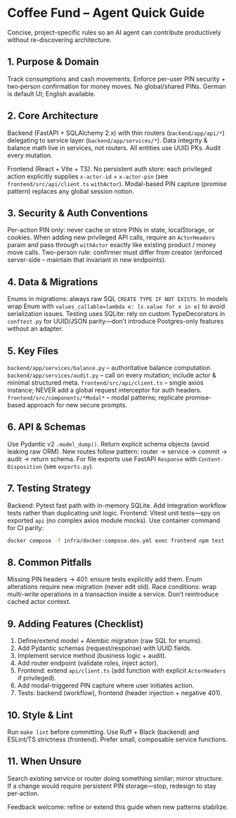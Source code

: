 # Coffee Fund – Agent Quick Guide

Concise, project-specific rules so an AI agent can contribute productively without re-discovering architecture.

## 1. Purpose & Domain
Track consumptions and cash movements. Enforce per-user PIN security + two‑person confirmation for money moves. No global/shared PINs. German is default UI; English available.

## 2. Core Architecture
Backend (FastAPI + SQLAlchemy 2.x) with thin routers (`backend/app/api/*`) delegating to service layer (`backend/app/services/*`). Data integrity & balance math live in services, not routers. All entities use UUID PKs. Audit every mutation.

Frontend (React + Vite + TS). No persistent auth store: each privileged action explicitly supplies `x-actor-id` + `x-actor-pin` (see `frontend/src/api/client.ts` `withActor`). Modal-based PIN capture (promise pattern) replaces any global session notion.

## 3. Security & Auth Conventions
Per-action PIN only: never cache or store PINs in state, localStorage, or cookies. When adding new privileged API calls, require an `ActorHeaders` param and pass through `withActor` exactly like existing product / money move calls. Two-person rule: confirmer must differ from creator (enforced server-side – maintain that invariant in new endpoints).

## 4. Data & Migrations
Enums in migrations: always raw SQL `CREATE TYPE IF NOT EXISTS`. In models wrap Enum with `values_callable=lambda e: [x.value for x in e]` to avoid serialization issues. Testing uses SQLite: rely on custom TypeDecorators in `conftest.py` for UUID/JSON parity—don’t introduce Postgres-only features without an adapter.

## 5. Key Files
`backend/app/services/balance.py` – authoritative balance computation.
`backend/app/services/audit.py` – call on every mutation; include actor & minimal structured meta.
`frontend/src/api/client.ts` – single axios instance; NEVER add a global request interceptor for auth headers.
`frontend/src/components/*Modal*` – modal patterns; replicate promise-based approach for new secure prompts.

## 6. API & Schemas
Use Pydantic v2 `.model_dump()`. Return explicit schema objects (avoid leaking raw ORM). New routes follow pattern: router → service → commit → audit → return schema. For file exports use FastAPI `Response` with `Content-Disposition` (see `exports.py`).

## 7. Testing Strategy
Backend: Pytest fast path with in-memory SQLite. Add integration workflow tests rather than duplicating unit logic. Frontend: Vitest unit tests—spy on exported `api` (no complex axios module mocks). Use container command for CI parity:
```bash
docker compose -f infra/docker-compose.dev.yml exec frontend npm test --silent -- --run
```

## 8. Common Pitfalls
Missing PIN headers → 401: ensure tests explicitly add them. Enum alterations require new migration (never edit old). Race conditions: wrap multi-write operations in a transaction inside a service. Don’t reintroduce cached actor context.

## 9. Adding Features (Checklist)
1. Define/extend model + Alembic migration (raw SQL for enums). 
2. Add Pydantic schemas (request/response) with UUID fields. 
3. Implement service method (business logic + audit). 
4. Add router endpoint (validate roles, inject actor). 
5. Frontend: extend `api/client.ts` (add function with explicit `ActorHeaders` if privileged). 
6. Add modal-triggered PIN capture where user initiates action. 
7. Tests: backend (workflow), frontend (header injection + negative 401). 

## 10. Style & Lint
Run `make lint` before committing. Use Ruff + Black (backend) and ESLint/TS strictness (frontend). Prefer small, composable service functions.

## 11. When Unsure
Search existing service or router doing something similar; mirror structure. If a change would require persistent PIN storage—stop, redesign to stay per-action.

Feedback welcome: refine or extend this guide when new patterns stabilize.
